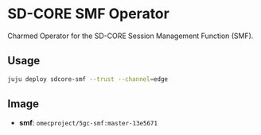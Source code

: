 # SD-CORE SMF Operator

Charmed Operator for the SD-CORE Session Management Function (SMF).

## Usage

```bash
juju deploy sdcore-smf --trust --channel=edge
```

## Image

- **smf**: `omecproject/5gc-smf:master-13e5671`
